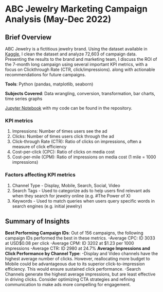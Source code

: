 # ABC Jewelry Marketing Campaign Analysis (May-Dec 2022)
## Brief Overview
ABC Jewelry is a fictitious jewelry brand. Using the dataset available in [Kaggle](https://www.kaggle.com/datasets/rahulchavan99/marketing-campaign-dataset/code), I clean the dataset and analyze 72,603 of campaign data. Presenting the results to the brand and marketing team, I discuss the ROI of the 7-month long campaign using several important KPI metrics, with a focus on Clickthrough Rate (CTR, click/impressions). along with actionable recommendations for future campaigns.

**Tools**: Python (pandas, matplotlib, seaborn)

**Subjects Covered**: Data wrangling, conversion, transformation, bar charts, time series graphs

[Jupyter Notebook](https://github.com/sanrio00/portfolio-projects/blob/812931c0e1909d901e78b2dca871ed43812149f2/Completed/ABC%20Jewelry%20Marketing%20Campaign%20Analysis%20(May-Dec%202022)/marketing_ROI.ipynb) with my code can be found in the repository.

### KPI metrics
1. Impressions: Number of times users see the ad
2. Clicks: Number of times users click through the ad
3. Click-through Rate (CTR): Ratio of clicks on impressions, often a measure of click efficiency
4. Cost-per-click (CPC): Ratio of clicks on media cost
5. Cost-per-mile (CPM): Ratio of impressions on media cost (1 mile = 1000 impressions)

### Factors affecting KPI metrics
1. Channel Type - Display, Mobile, Search, Social, Video
2. Search Tags - Used to categorize ads to help users find relevant ads when they search for jewelry online (e.g. #The Power of X)
3. Keywords - Used to match queries when users query specific words in search engines (e.g. initial jewelry)

## Summary of Insights
**Best Performing Campaign IDs**: Out of 156 campaigns, the following campaign IDs performed the best in these metrics.
    -Average CPC: ID 3033 at USD$0.08 per click
    -Average CPM: ID 3202 at $1.23 per 1000 impressions 
    -Average CTR: ID 2980 at 24.7%
**Average Impressions and Click Performance by Channel Type**: 
    -Display and Video channels have the highest average number of clicks. However, reallocating more budget to Mobile could be advantageous due to its superior click-to-impression efficiency. This would ensure sustained click performance.
    -Search Channels generate the highest average impressions, but are least effective in driving clicks. Consider optimizing CTA strategies and refining communication to make ads more compelling for engagement.
    
